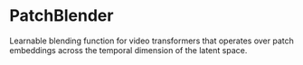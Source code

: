 # PatchBlender
Learnable blending function for video transformers that operates over patch embeddings across the temporal dimension of the latent space.
